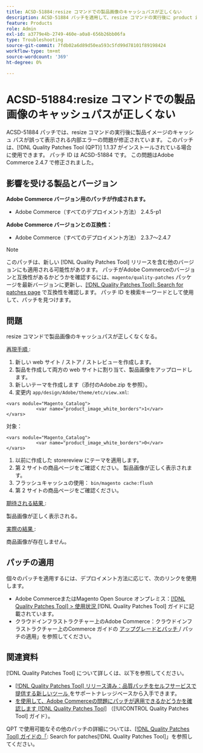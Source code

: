 ```yaml
---
title: ACSD-51884:resize コマンドでの製品画像のキャッシュパスが正しくない
description: ACSD-51884 パッチを適用して、resize コマンドの実行後に product image cache path が不正確になるAdobe Commerceの問題を修正してください。
feature: Products
role: Admin
exl-id: a3779e4b-2749-460e-a0a8-656b26bb06fa
type: Troubleshooting
source-git-commit: 7fdb02a6d89d50ea593c5fd99d78101f89198424
workflow-type: tm+mt
source-wordcount: '369'
ht-degree: 0%

---
```


# ACSD-51884:resize コマンドでの製品画像のキャッシュパスが正しくない

ACSD-51884 パッチでは、resize コマンドの実行後に製品イメージのキャッシュ パスが誤って表示される内部エラーの問題が修正されています。 このパッチは、[!DNL Quality Patches Tool (QPT)] 1.1.37 がインストールされている場合に使用できます。 パッチ ID は ACSD-51884 です。 この問題はAdobe Commerce 2.4.7 で修正されました。

## 影響を受ける製品とバージョン

**Adobe Commerce バージョン用のパッチが作成されます。**

* Adobe Commerce（すべてのデプロイメント方法） 2.4.5-p1

**Adobe Commerce バージョンとの互換性：**

* Adobe Commerce（すべてのデプロイメント方法） 2.3.7～2.4.7

>[!NOTE]
>
>このパッチは、新しい [!DNL Quality Patches Tool] リリースを含む他のバージョンにも適用される可能性があります。 パッチがAdobe Commerceのバージョンと互換性があるかどうかを確認するには、`magento/quality-patches` パッケージを最新バージョンに更新し、[[!DNL Quality Patches Tool]: Search for patches page](https://experienceleague.adobe.com/tools/commerce-quality-patches/index.html?lang=ja) で互換性を確認します。 パッチ ID を検索キーワードとして使用して、パッチを見つけます。

## 問題

resize コマンドで製品画像のキャッシュパスが正しくなくなる。

<u> 再現手順 </u>:

1. 新しい web サイト / ストア / ストレビューを作成します。
1. 製品を作成して両方の web サイトに割り当て、製品画像をアップロードします。
1. 新しいテーマを作成します（添付のAdobe.zip を参照）。
1. 変更内 `app/design/Adobe/theme/etc/view.xml`:

```
<vars module="Magento_Catalog">
           <var name="product_image_white_borders">1</var>
</vars>
```

対象：

```
<vars module="Magento_Catalog">
           <var name="product_image_white_borders">0</var>
</vars>
```

1. 以前に作成した storereview にテーマを適用します。
1. 第 2 サイトの商品ページをご確認ください。 製品画像が正しく表示されます。
1. フラッシュキャッシュの使用：
   `bin/magento cache:flush`
1. 第 2 サイトの商品ページをご確認ください。

<u> 期待される結果 </u>:

製品画像が正しく表示される。

<u> 実際の結果 </u>:

商品画像が存在しません。

## パッチの適用

個々のパッチを適用するには、デプロイメント方法に応じて、次のリンクを使用します。

* Adobe CommerceまたはMagento Open Source オンプレミス：[[!DNL Quality Patches Tool] > 使用状況 ](/help/tools/quality-patches-tool/usage.md) [!DNL Quality Patches Tool] ガイドに記載されています。
* クラウドインフラストラクチャー上のAdobe Commerce：クラウドインフラストラクチャー上のCommerce ガイドの [ アップグレードとパッチ ](https://experienceleague.adobe.com/docs/commerce-cloud-service/user-guide/develop/upgrade/apply-patches.html?lang=ja)/ パッチの適用」を参照してください。

## 関連資料

[!DNL Quality Patches Tool] について詳しくは、以下を参照してください。

* [[!DNL Quality Patches Tool]  リリース済み：品質パッチをセルフサービスで提供する新しいツール ](https://experienceleague.adobe.com/ja/docs/commerce-operations/tools/quality-patches-tool/quality-patches-tool-to-self-serve-quality-patches) をサポートナレッジベースから入手できます。
* [ を使用して、Adobe Commerceの問題にパッチが適用できるかどうかを確認します  [!DNL Quality Patches Tool]](/help/tools/quality-patches-tool/patches-available-in-qpt/check-patch-for-magento-issue-with-magento-quality-patches.md) （[!UICONTROL Quality Patches Tool] ガイド）。


QPT で使用可能なその他のパッチの詳細については、[[!DNL Quality Patches Tool] ガイドの「](https://experienceleague.adobe.com/tools/commerce-quality-patches/index.html?lang=ja): Search for patches[!DNL Quality Patches Tool]」を参照してください。

